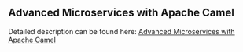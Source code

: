## Advanced Microservices with Apache Camel

Detailed description can be found here: [Advanced Microservices with Apache Camel](https://piotrminkowski.wordpress.com/2017/04/04/advanced-microservices-with-apache-camel/) 


